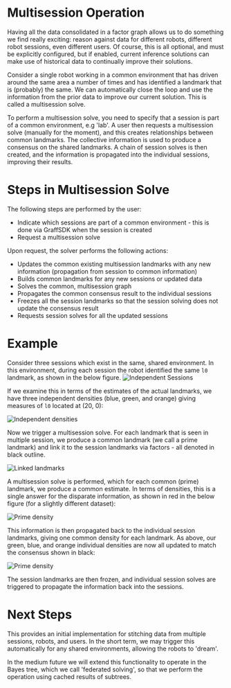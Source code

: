 # Multisession Operation

Having all the data consolidated in a factor graph allows us to do something we find really exciting: reason against data for different robots, different robot sessions, even different users. Of course, this is all optional, and must be explicitly configured, but if enabled, current inference solutions can make use of historical data to continually improve their solutions.

Consider a single robot working in a common environment that has driven around the same area a number of times and has identified a landmark that is (probably) the same. We can automatically close the loop and use the information from the prior data to improve our current solution. This is called a multisession solve.

To perform a multisession solve, you need to specify that a session is part of a common environment, e.g 'lab'. A user then requests a multisession solve (manually for the moment), and this creates relationships between common landmarks. The collective information is used to produce a consensus on the shared landmarks. A chain of session solves is then created, and the information is propagated into the individual sessions, improving their results.

# Steps in Multisession Solve
The following steps are performed by the user:
* Indicate which sessions are part of a common environment - this is done via GraffSDK when the session is created
* Request a multisession solve

Upon request, the solver performs the following actions:
* Updates the common existing multisession landmarks with any new information (propagation from session to common information)
* Builds common landmarks for any new sessions or updated data
* Solves the common, multisession graph
* Propagates the common consensus result to the individual sessions
* Freezes all the session landmarks so that the session solving does not update the consensus result
* Requests session solves for all the updated sessions

# Example
Consider three sessions which exist in the same, shared environment.
In this environment, during each session the robot identified the same `l0` landmark, as shown in the below figure.
![Independent Sessions](./images/multisession_1initiallandmarks.png)

If we examine this in terms of the estimates of the actual landmarks, we have three independent densities (blue, green, and orange) giving measures of `l0` located at (20, 0):

![Independent densities](./images/independentlandmarks.png)

Now we trigger a multisession solve. For each landmark that is seen in multiple session, we produce a common landmark (we call a prime landmark) and link it to the session landmarks via factors - all denoted in black outline.

![Linked landmarks](./images/multisession_2linkedlandmarks.png)

A multisession solve is performed, which for each common (prime) landmark, we produce a common estimate. In terms of densities, this is a single answer for the disparate information, as shown in red in the below figure (for a slightly different dataset):

![Prime density](./images/independentandconsensus.png)

This information is then propagated back to the individual session landmarks, giving one common density for each landmark. As above, our green, blue, and orange individual densities are now all updated to match the consensus shown in black:

![Prime density](./images/multisessionsolve.png)

The session landmarks are then frozen, and individual session solves are triggered to propagate the information back into the sessions.

# Next Steps

This provides an initial implementation for stitching data from multiple sessions, robots, and users. In the short term, we may trigger this automatically for any shared environments, allowing the robots to 'dream'.

In the medium future we will extend this functionality to operate in the Bayes tree, which we call 'federated solving', so that we perform the operation using cached results of subtrees. 
